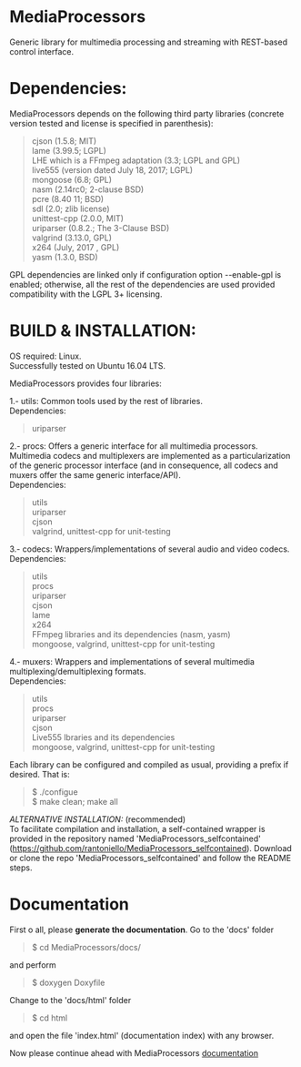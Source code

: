# MediaProcessors
Generic library for multimedia processing and streaming with REST-based control 
interface.

Dependencies:
=============

MediaProcessors depends on the following third party libraries (concrete 
version tested and license is specified in parenthesis):

> cjson (1.5.8; MIT)<br>
> lame (3.99.5; LGPL)<br>
> LHE which is a FFmpeg adaptation (3.3; LGPL and GPL)<br>
> live555 (version dated July 18, 2017; LGPL)<br>
> mongoose (6.8; GPL)<br>
> nasm (2.14rc0; 2-clause BSD)<br>
> pcre (8.40 11; BSD)<br>
> sdl (2.0;  zlib license)<br>
> unittest-cpp (2.0.0, MIT)<br>
> uriparser (0.8.2.; The 3-Clause BSD)<br>
> valgrind (3.13.0, GPL)<br>
> x264 (July, 2017 , GPL)<br>
> yasm (1.3.0, BSD)<br>

GPL dependencies are linked only if configuration option --enable-gpl is enabled; 
otherwise, all the rest of the dependencies are used provided compatibility with 
the LGPL 3+ licensing.

BUILD & INSTALLATION:
=====================

OS required: Linux.<br>
Successfully tested on Ubuntu 16.04 LTS.

MediaProcessors provides four libraries:

1.- utils: Common tools used by the rest of libraries.<br>
Dependencies:
> uriparser

2.- procs: Offers a generic interface for all multimedia processors. Multimedia 
codecs and multiplexers are implemented as a particularization of the generic 
processor interface (and in consequence, all codecs and muxers offer the same 
generic interface/API).<br>
Dependencies:
> utils<br>
> uriparser<br>
> cjson<br>
> valgrind, unittest-cpp for unit-testing

3.- codecs: Wrappers/implementations of several audio and video codecs.<br>
Dependencies:
> utils<br>
> procs<br>
> uriparser<br>
> cjson<br>
> lame<br>
> x264<br>
> FFmpeg libraries and its dependencies (nasm, yasm)<br>
> mongoose, valgrind, unittest-cpp for unit-testing

4.- muxers: Wrappers and implementations of several multimedia 
multiplexing/demultiplexing formats.<br>
Dependencies:
> utils<br>
> procs<br>
> uriparser<br>
> cjson<br>
> Live555 lbraries and its dependencies<br>
> mongoose, valgrind, unittest-cpp for unit-testing

Each library can be configured and compiled as usual, providing a prefix if 
desired. That is:
> $ ./configue<br>
> $ make clean; make all

*ALTERNATIVE INSTALLATION:* (recommended)<br>
To facilitate compilation and installation, a self-contained wrapper is provided 
in the repository named 'MediaProcessors_selfcontained' 
(https://github.com/rantoniello/MediaProcessors_selfcontained).
Download or clone the repo 'MediaProcessors_selfcontained' and follow the README 
steps.

Documentation
=====================

First o all, please <b>generate the documentation</b>.
Go to the 'docs' folder

> $ cd MediaProcessors/docs/

and perform

> $ doxygen Doxyfile

Change to the 'docs/html' folder

> $ cd html

and open the file 'index.html' (documentation index) with any browser. 

Now please continue ahead with MediaProcessors 
[documentation](DOCUMENTATION.md)
